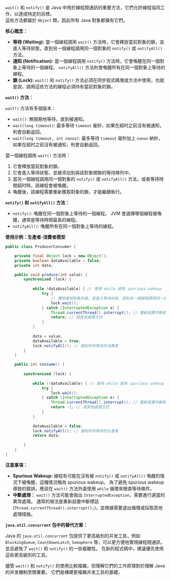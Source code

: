 `wait()` 和 `notify()` 是 Java 中用於線程間通訊的重要方法，它們允許線程協同工作，以達成特定的目標。  
這些方法都屬於 `Object` 類，因此所有 Java 對象都擁有它們。

**核心概念：**
* **等待 (Waiting):**  當一個線程調用 `wait()` 方法時，它會釋放當前對象的鎖，並進入等待狀態，直到另一個線程調用同一個對象的 `notify()` 或 `notifyAll()` 方法。
* **通知 (Notification):**  當一個線程調用 `notify()` 方法時，它會喚醒在同一個對象上等待的一個線程。  `notifyAll()` 方法則會喚醒所有在同一個對象上等待的線程。
* **鎖 (Lock):**  `wait()` 和 `notify()` 方法必須在同步程式碼塊或方法中使用，也就是說，調用這些方法的線程必須持有當前對象的鎖。


**`wait()` 方法：**

`wait()` 方法有多個版本：

* `wait()`:  無限期地等待，直到被通知。
* `wait(long timeout)`:  最多等待 `timeout` 毫秒，如果在超时之前沒有被通知，則會自動返回。
* `wait(long timeout, int nanos)`:  最多等待 `timeout` 毫秒加上 `nanos` 納秒，如果在超时之前沒有被通知，則會自動返回。

當一個線程調用 `wait()` 方法時：

1. 它會釋放當前對象的鎖。
2. 它會進入等待狀態，並被添加到與該對象關聯的等待隊列中。
3. 當另一個線程調用同一個對象的 `notify()` 或 `notifyAll()` 方法，或者等待時間超时時，該線程會被喚醒。
4. 喚醒後，該線程需要重新獲取對象的鎖，才能繼續執行。


**`notify()` 和 `notifyAll()` 方法：**

* `notify()`:  喚醒在同一個對象上等待的一個線程。  JVM 會選擇哪個線程被喚醒，通常是等待時間最長的線程。
* `notifyAll()`:  喚醒所有在同一個對象上等待的線程。


**使用示例：生產者-消費者模型**

```java
public class ProducerConsumer {

    private final Object lock = new Object();
    private boolean dataAvailable = false;
    private int data;

    public void produce(int value) {
        synchronized (lock) {
            
            while (dataAvailable) { // 使用 while 避免 spurious wakeup
                try {
                    // 釋放當前對象的鎖，並進入等待狀態，直到另一個線程調用同一個對象的 `notify()` 或 `notifyAll()` 方法
                    lock.wait(); 
                } catch (InterruptedException e) {
                    Thread.currentThread().interrupt(); // 重新設置中斷標誌
                    return; // 或其他處理方式
                }
            }
            
            data = value;
            dataAvailable = true;
            lock.notifyAll(); // 通知所有等待的消費者
        }
    }

    public int consume() {
    
        synchronized (lock) {
            
            while (!dataAvailable) { // 使用 while 避免 spurious wakeup
                try {
                    lock.wait();
                } catch (InterruptedException e) {
                    Thread.currentThread().interrupt(); // 重新設置中斷標誌
                    return -1; // 或其他處理方式
                }
            }
            
            dataAvailable = false;
            lock.notifyAll(); // 通知所有等待的生產者
            return data;
            
        }
    }
}
```

**注意事項：**

* **Spurious Wakeup:**  線程有可能在沒有被 `notify()` 或 `notifyAll()` 喚醒的情況下被喚醒，這種情況稱為 spurious wakeup。  為了避免 spurious wakeup 導致的錯誤，應該在 `wait()` 方法外面使用 `while` 循環來檢查等待條件。
* **中斷處理：**  `wait()` 方法可能會拋出 `InterruptedException`，需要進行適當的異常處理。  通常的做法是重新設置中斷標誌 (`Thread.currentThread().interrupt();`)，並根據需要退出循環或採取其他處理措施。


**`java.util.concurrent` 包中的替代方案：**

Java 的 `java.util.concurrent` 包提供了更高級別的并发工具，例如 `BlockingQueue`, `CountDownLatch`, `Semaphore` 等，可以更方便地實現線程間通訊，並且避免了 `wait()` 和 `notify()` 的一些複雜性。  在新的程式碼中，建議優先使用這些更高級別的工具。


儘管 `wait()` 和 `notify()` 的使用比較複雜，但理解它們的工作原理對於理解 Java 的并发機制至關重要。  它們是構建更複雜并发工具的基礎。


